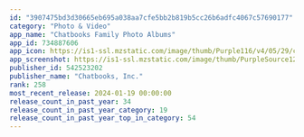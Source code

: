 ```yaml
---
id: "3907475bd3d30665eb695a038aa7cfe5bb2b819b5cc26b6adfc4067c57690177"
category: "Photo & Video"
app_name: "Chatbooks Family Photo Albums"
app_id: 734887606
app_icon: https://is1-ssl.mzstatic.com/image/thumb/Purple116/v4/05/29/cf/0529cfc0-2bdc-c471-f56f-32d8f6ef5752/AppIcon-0-1x_U007emarketing-0-10-0-sRGB-85-220-0.png/1024x1024bb.png
app_screenshot: https://is1-ssl.mzstatic.com/image/thumb/PurpleSource126/v4/0c/d9/0c/0cd90cef-13b1-61c5-82ad-c42484b1350f/cad6b06d-3567-4c13-8b3e-64b8b20496e7_2310-holiday-aso-screens-1.png/1242x2688bb.png
publisher_id: 542523202
publisher_name: "Chatbooks, Inc."
rank: 258
most_recent_release: 2024-01-19 00:00:00
release_count_in_past_year: 34
release_count_in_past_year_category: 19
release_count_in_past_year_top_in_category: 54
---
```

